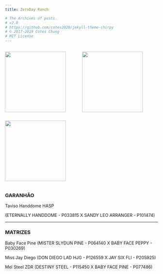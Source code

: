 ```yaml
---
title: ZeroDay Ranch

# The Archives of posts.
# v2.0
# https://github.com/cotes2020/jekyll-theme-chirpy
# © 2017-2019 Cotes Chung
# MIT License
---
```

<div class="box">
	<p href="/" class="site-horse"><img src="https://raw.githubusercontent.com/tuxtrack/tuxtrack.github.io/master/assets/img/sample/zdr/taviso.jpg" width="200" height="200"/></p> 
</div>
<div class="box">
	<p href="/" class="site-horse"><img src="https://raw.githubusercontent.com/tuxtrack/tuxtrack.github.io/master/assets/img/sample/zdr/redondel.jpg" width="200" height="200"/></p> 
</div>
<div class="box">
	<p href="/" class="site-horse"><img src="https://raw.githubusercontent.com/tuxtrack/tuxtrack.github.io/master/assets/img/sample/zdr/mel.jpg" width="200" height="200"/></p> 
</div>
<style>
div.box {
	width: 250px;
	display: inline-block;
}
</style>




### GARANHÃO

Taviso Handdome HASP 

(ETERNALLY HANDDOME - P033815  X  SANDY LEO ARRANGER - P101474) 

 ***

### MATRIZES

Baby Face Pine (MISTER SLYDUN PINE - P064140  X  BABY FACE PEPPY - P030269)

Miss Jay Diego (DON DIEGO LAD HJG - P126559  X  JAY SIX FLI - P205925)

Mel Steel ZDR (DESTINY STEEL - P115450 X BABY FACE PINE - P077486)


